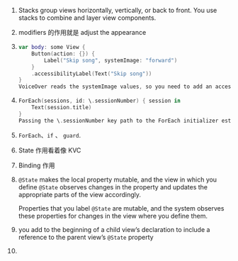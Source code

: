 1. Stacks group views horizontally, vertically, or back to front. You use stacks to combine and layer view components.

2. modifiers 的作用就是 adjust the appearance

3. ```swift
   var body: some View {
       Button(action: {}) {
           Label("Skip song", systemImage: "forward")
       }
       .accessibilityLabel(Text("Skip song"))
   }
   VoiceOver reads the systemImage values, so you need to add an accessibility label to describe the element. You don’t have to include “Button” because it’s a trait that VoiceOver already reads.
   ```

4. ```swift
   ForEach(sessions, id: \.sessionNumber) { session in
       Text(session.title)
   }
   Passing the \.sessionNumber key path to the ForEach initializer establishes identity.
   ```

5. `ForEach`、`if` 、 `guard`.

6. State 作用看着像 KVC

7. Binding 作用

8. `@State` makes the local property mutable, and the view in which you define `@State` observes changes in the property and updates the appropriate parts of the view accordingly.

   Properties that you label `@State` are mutable, and the system observes these properties for changes in the view where you define them.

9. you add to the beginning of a child view’s declaration to include a reference to the parent view’s `@State` property

6. 

